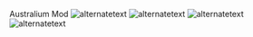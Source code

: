 Australium Mod
<img src="https://cdn.discordapp.com/attachments/876980365623967815/1152393505252061228/australiumtitle.png" alt="alternatetext">
<img src="https://cdn.discordapp.com/attachments/876980365623967815/1152393504664850452/australiumore.png" alt="alternatetext">
<img src="https://cdn.discordapp.com/attachments/876980365623967815/1152393504983633940/australiumpan.png" alt="alternatetext">
<img src="https://cdn.discordapp.com/attachments/876980365623967815/1152395783077888100/australiumknife.png" alt="alternatetext">
